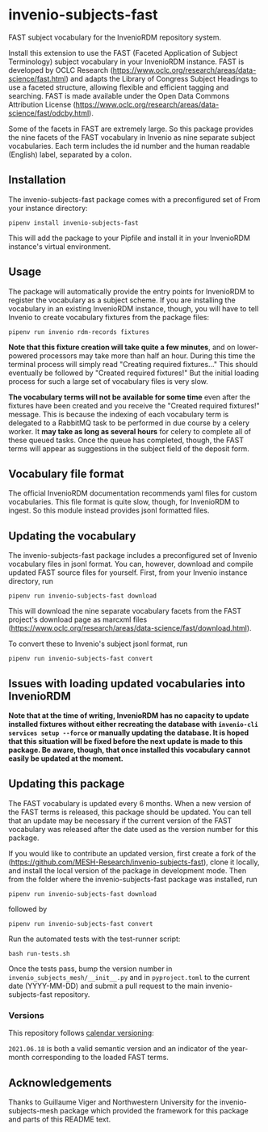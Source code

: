 # invenio-subjects-fast

FAST subject vocabulary for the InvenioRDM repository system.

Install this extension to use the FAST (Faceted Application of Subject Terminology) subject vocabulary in your InvenioRDM instance. FAST is developed by OCLC Research (https://www.oclc.org/research/areas/data-science/fast.html) and adapts the Library of Congress Subject Headings to use a faceted structure, allowing flexible and efficient tagging and searching. FAST is made available under the Open Data Commons Attribution License (https://www.oclc.org/research/areas/data-science/fast/odcby.html).

Some of the facets in FAST are extremely large. So this package provides the nine facets of the FAST vocabulary in Invenio as nine separate subject vocabularies. Each term includes the id number and the human readable (English) label, separated by a colon.

## Installation

The invenio-subjects-fast package comes with a preconfigured set of
From your instance directory:

    pipenv install invenio-subjects-fast

This will add the package to your Pipfile and install it in your InvenioRDM instance's virtual environment.

## Usage

The package will automatically provide the entry points for InvenioRDM to register the vocabulary as a subject scheme. If you are installing the vocabulary in an existing InvenioRDM instance, though, you will have to tell Invenio to create vocabulary fixtures from the package files:

    pipenv run invenio rdm-records fixtures

**Note that this fixture creation will take quite a few minutes**, and on lower-powered processors may take more than half an hour. During this time the terminal process will simply read "Creating required fixtures..." This should eventually be followed by "Created required fixtures!" But the initial loading process for such a large set of vocabulary files is very slow.

**The vocabulary terms will not be available for some time** even after the fixtures have been created and you receive the "Created required fixtures!" message. This is because the indexing of each vocabulary term is delegated to a RabbitMQ task to be performed in due course by a celery worker. It **may take as long as several hours** for celery to complete all of these queued tasks. Once the queue has completed, though, the FAST terms will appear as suggestions in the subject field of the deposit form.

## Vocabulary file format

The official InvenioRDM documentation recommends yaml files for custom vocabularies. This file format is quite slow, though, for InvenioRDM to ingest. So this module instead provides jsonl formatted files.

## Updating the vocabulary

The invenio-subjects-fast package includes a preconfigured set of Invenio vocabulary files in jsonl format. You can, however, download and compile updated FAST source files for yourself. First, from your Invenio instance directory, run

    pipenv run invenio-subjects-fast download

This will download the nine separate vocabulary facets from the FAST project's download page as marcxml files (https://www.oclc.org/research/areas/data-science/fast/download.html).

To convert these to Invenio's subject jsonl format, run

    pipenv run invenio-subjects-fast convert


## Issues with loading updated vocabularies into InvenioRDM

**Note that at the time of writing, InvenioRDM has no capacity to update installed fixtures without either recreating the database with `invenio-cli services setup --force` or manually updating the database. It is hoped that this situation will be fixed before the next update is made to this package. Be aware, though, that once installed this vocabulary cannot easily be updated at the moment.**


## Updating this package


The FAST vocabulary is updated every 6 months. When a new version of the FAST terms is released, this package should be updated. You can tell that an update may be necessary if the current version of the FAST vocabulary was released after the date used as the version number for this package.

If you would like to contribute an updated version, first create a fork of the (https://github.com/MESH-Research/invenio-subjects-fast), clone it locally, and install the local version of the package in development mode. Then from the folder where the invenio-subjects-fast package was installed, run

    pipenv run invenio-subjects-fast download

followed by

    pipenv run invenio-subjects-fast convert

Run the automated tests with the test-runner script:

    bash run-tests.sh

Once the tests pass, bump the version number in `invenio_subjects_mesh/__init__.py` and in `pyproject.toml` to the current date (YYYY-MM-DD) and submit a pull request to the main invenio-subjects-fast repository.


### Versions

This repository follows [calendar versioning](https://calver.org/):

`2021.06.18` is both a valid semantic version and an indicator of the year-month corresponding to the loaded FAST terms.


## Acknowledgements

Thanks to Guillaume Viger and Northwestern University for the invenio-subjects-mesh package which provided the framework for this package and parts of this README text.
